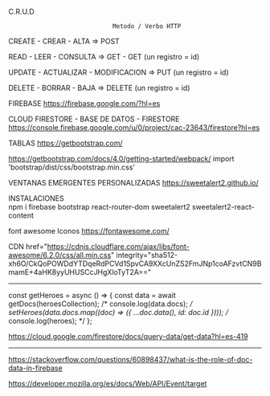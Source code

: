C.R.U.D


                                 Metodo / Verbo HTTP
CREATE - CREAR - ALTA   => POST

READ - LEER - CONSULTA  => GET - GET (un registro = id)

UPDATE - ACTUALIZAR - MODIFICACION => PUT (un registro = id)

DELETE - BORRAR - BAJA => DELETE (un registro = id)


FIREBASE
https://firebase.google.com/?hl=es

CLOUD FIRESTORE - BASE DE DATOS - FIRESTORE
https://console.firebase.google.com/u/0/project/cac-23643/firestore?hl=es

TABLAS
https://getbootstrap.com/

https://getbootstrap.com/docs/4.0/getting-started/webpack/
import 'bootstrap/dist/css/bootstrap.min.css'


VENTANAS EMERGENTES PERSONALIZADAS
https://sweetalert2.github.io/

INSTALACIONES          
npm i firebase bootstrap react-router-dom sweetalert2 sweetalert2-react-content

font awesome Iconos
https://fontawesome.com/

CDN
href="https://cdnjs.cloudflare.com/ajax/libs/font-awesome/6.2.0/css/all.min.css" integrity="sha512-xh6O/CkQoPOWDdYTDqeRdPCVd1SpvCA9XXcUnZS2FmJNp1coAFzvtCN9BmamE+4aHK8yyUHUSCcJHgXloTyT2A=="


----------------------------------------------------------------------------------------


  const getHeroes = async () => {
    const data = await getDocs(heroesCollection);
    /*      console.log(data.docs);  */
    setHeroes(data.docs.map((doc) => ({ ...doc.data(), id: doc.id })));
    /*     console.log(heroes);  */
  };


https://cloud.google.com/firestore/docs/query-data/get-data?hl=es-419

--------
https://stackoverflow.com/questions/60898437/what-is-the-role-of-doc-data-in-firebase






https://developer.mozilla.org/es/docs/Web/API/Event/target